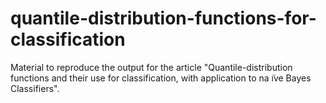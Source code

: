 # quantile-distribution-functions-for-classification
Material to reproduce the output for the article "Quantile-distribution functions and their use for classification, with application to na ̈ıve Bayes Classifiers".
